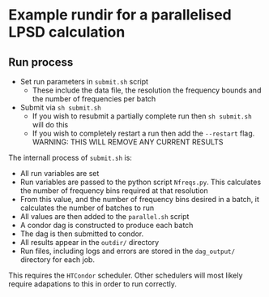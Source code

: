 # Example rundir for a parallelised LPSD calculation

## Run process
- Set run parameters in `submit.sh` script
    - These include the data file, the resolution the
frequency bounds and the number of frequencies per batch
- Submit via `sh submit.sh`
    - If you wish to resubmit a partially complete run then
`sh submit.sh` will do this
    - If you wish to completely restart a run then add the
`--restart` flag. WARNING: THIS WILL REMOVE ANY CURRENT RESULTS

The internall process of `submit.sh` is:
- All run variables are set
- Run variables are passed to the python script `Nfreqs.py`. This
calculates the number of frequency bins required at that resolution
- From this value, and the number of frequency bins desired in a batch,
it calculates the number of batches to run
- All values are then added to the `parallel.sh` script
- A condor dag is constructed to produce each batch
- The dag is then submitted to condor.
- All results appear in the `outdir/` directory
- Run files, including logs and errors are stored in the `dag_output/`
directory for each job.

This requires the `HTCondor` scheduler. Other schedulers will most likely
require adapations to this in order to run correctly.
